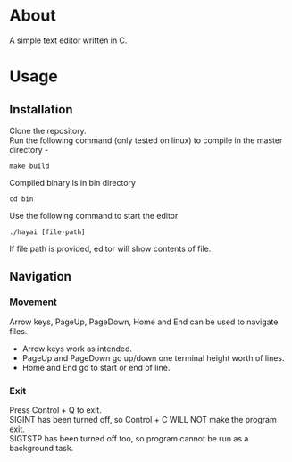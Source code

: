 # About
A simple text editor written in C.

# Usage

## Installation
Clone the repository.  
Run the following command (only tested on linux) to compile in the master directory -  
```
make build
```
Compiled binary is in bin directory
```
cd bin
```
Use the following command to start the editor
```
./hayai [file-path]
```
If file path is provided, editor will show contents of file.

## Navigation
### Movement
Arrow keys, PageUp, PageDown, Home and End can be used to navigate files.  
* Arrow keys work as intended.  
* PageUp and PageDown go up/down one terminal height worth of lines.  
* Home and End go to start or end of line.

### Exit
Press Control + Q to exit.  
SIGINT has been turned off, so Control + C WILL NOT make the program exit.  
SIGTSTP has been turned off too, so program cannot be run as a background task.  
